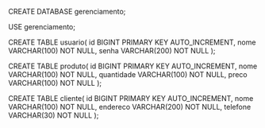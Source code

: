CREATE DATABASE gerenciamento;

USE gerenciamento;

CREATE TABLE usuario(
id BIGINT PRIMARY KEY AUTO_INCREMENT,
nome VARCHAR(100) NOT NULL,
senha VARCHAR(200) NOT NULL
);

CREATE TABLE produto(
id BIGINT PRIMARY KEY AUTO_INCREMENT,
nome VARCHAR(100) NOT NULL,
quantidade VARCHAR(100) NOT NULL,
preco VARCHAR(100) NOT NULL
);

CREATE TABLE cliente(
id BIGINT PRIMARY KEY AUTO_INCREMENT,
nome VARCHAR(100) NOT NULL,
endereco VARCHAR(200) NOT NULL,
telefone VARCHAR(30) NOT NULL
);
